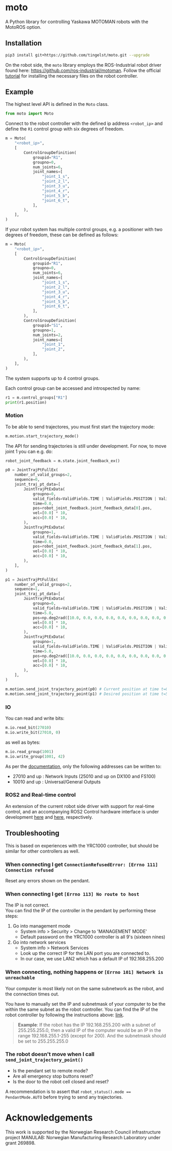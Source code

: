 # moto
A Python library for controlling Yaskawa MOTOMAN robots with the MotoROS option.

## Installation

```bash
pip3 install git+https://github.com/tingelst/moto.git --upgrade
```

On the robot side, the `moto` library employs the ROS-Industrial robot driver found here: https://github.com/ros-industrial/motoman. Follow the official [tutorial](http://wiki.ros.org/motoman_driver/Tutorials/indigo/InstallServer) for installing the necessary files on the robot controller. 

## Example

The highest level API is defined in the `Moto` class.

```python
from moto import Moto
```

Connect to the robot controller with the defined ip address `<robot_ip>` and define the `R1` control group with six degrees of freedom.

```python
m = Moto(
    "<robot_ip>",
    [
        ControlGroupDefinition(
            groupid="R1",
            groupno=0,
            num_joints=6,
            joint_names=[
                "joint_1_s",
                "joint_2_l",
                "joint_3_u",
                "joint_4_r",
                "joint_5_b",
                "joint_6_t",
            ],
        ),
    ],
)
```

If your robot system has multiple control groups, e.g. a positioner with two degrees of freedom, these can be defined as follows: 
```python
m = Moto(
    "<robot_ip>",
    [
        ControlGroupDefinition(
            groupid="R1",
            groupno=0,
            num_joints=6,
            joint_names=[
                "joint_1_s",
                "joint_2_l",
                "joint_3_u",
                "joint_4_r",
                "joint_5_b",
                "joint_6_t",
            ],
        ),
        ControlGroupDefinition(
            groupid="S1",
            groupno=1,
            num_joints=2,
            joint_names=[
                "joint_1",
                "joint_2",
            ],
        ),
    ],
)
```
The system supports up to 4 control groups.

Each control group can be accessed and introspected by name:
```python
r1 = m.control_groups["R1"]
print(r1.position)
``` 

### Motion

To be able to send trajectores, you must first start the trajectory mode:
```python
m.motion.start_trajectory_mode()
```

The API for sending trajectories is still under development. For now, to move joint 1 you can e.g. do:
```python
robot_joint_feedback = m.state.joint_feedback_ex()

p0 = JointTrajPtFullEx(
    number_of_valid_groups=2,
    sequence=0,
    joint_traj_pt_data=[
        JointTrajPtExData(
            groupno=0,
            valid_fields=ValidFields.TIME | ValidFields.POSITION | ValidFields.VELOCITY,
            time=0.0,
            pos=robot_joint_feedback.joint_feedback_data[0].pos,
            vel=[0.0] * 10,
            acc=[0.0] * 10,
        ),
        JointTrajPtExData(
            groupno=1,
            valid_fields=ValidFields.TIME | ValidFields.POSITION | ValidFields.VELOCITY,
            time=0.0,
            pos=robot_joint_feedback.joint_feedback_data[1].pos,
            vel=[0.0] * 10,
            acc=[0.0] * 10,
        ),
    ],
)

p1 = JointTrajPtFullEx(
    number_of_valid_groups=2,
    sequence=1,
    joint_traj_pt_data=[
        JointTrajPtExData(
            groupno=0,
            valid_fields=ValidFields.TIME | ValidFields.POSITION | ValidFields.VELOCITY,
            time=5.0,
            pos=np.deg2rad([10.0, 0.0, 0.0, 0.0, 0.0, 0.0, 0.0, 0.0, 0.0, 0.0]),
            vel=[0.0] * 10,
            acc=[0.0] * 10,
        ),
        JointTrajPtExData(
            groupno=1,
            valid_fields=ValidFields.TIME | ValidFields.POSITION | ValidFields.VELOCITY,
            time=5.0,
            pos=np.deg2rad([10.0, 0.0, 0.0, 0.0, 0.0, 0.0, 0.0, 0.0, 0.0, 0.0]),
            vel=[0.0] * 10,
            acc=[0.0] * 10,
        ),
    ],
)

m.motion.send_joint_trajectory_point(p0) # Current position at time t=0.0
m.motion.send_joint_trajectory_point(p1) # Desired position at time t=5.0
```

### IO

You can read and write bits:
```python
m.io.read_bit(27010)
m.io.write_bit(27010, 0)
```
as well as bytes:
```python
m.io.read_group(1001)
m.io.write_group(1001, 42)
```

As per the [documentation](https://github.com/ros-industrial/motoman/blob/591a09c5cb95378aafd02e77e45514cfac3a009d/motoman_msgs/srv/WriteSingleIO.srv#L9-L12), only the following addresses can be written to:
- 27010 and up : Network Inputs (25010 and up on DX100 and FS100)
- 10010 and up : Universal/General Outputs

### ROS2 and Real-time control

An extension of the current robot side driver with support for real-time control, and an accompanying ROS2 Control hardware interface is under development [here](https://github.com/tingelst/motoman) and [here](https://github.com/tingelst/motoman_hardware), respectively.

## Troubleshooting 
This is based on experiences with the YRC1000 controller, but should be similar for other controllers as well. 

### When connecting I get `ConnectionRefusedError: [Errno 111] Connection refused`
Reset any errors shown on the pendant.

### When connecting I get `[Errno 113] No route to host` 
The IP is not correct.  
You can find the IP of the controller in the pendant by performing these steps: 

1. Go into management mode
   * System info > Security > Change to 'MANAGEMENT MODE'
   * Default password on the YRC1000 controller is all 9's (sixteen nines)
2. Go into network services
   * System info > Network Services 
   * Look up the correct IP for the LAN port you are connected to.
   * In our case, we use LAN2 which has a default IP of 192.168.255.200

### When connecting, nothing happens or `[Errno 101] Network is unreachable`
Your computer is most likely not on the same subnetwork as the robot, and the connection times out. 

You have to manually set the IP and subnetmask of your computer to be the within the same subnet as the robot controller. You can find the IP of the robot controller by following the instructions above: [link](#errno-113-no-route-to-host). 

> **Example**: If the robot has the IP 192.168.255.200 with a subnet of 255.255.255.0, then a valid IP of the computer would be an IP in the range 192.168.255.1-255 (except for 200). And the subnetmask should be set to 255.255.255.0 

### The robot doesn't move when I call `send_joint_trajectory_point()`
* Is the pendant set to remote mode? 
* Are all emergency stop buttons reset? 
* Is the door to the robot cell closed and reset? 

A recommendation is to assert that `robot_status().mode == PendantMode.AUTO` before trying to send any trajectories.

# Acknowledgements

This work is supported by the Norwegian Research Council infrastructure project MANULAB: Norwegian Manufacturing Research Laboratory under grant 269898.


